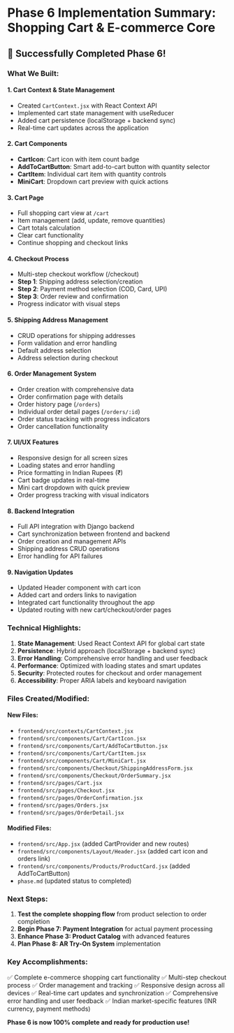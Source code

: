 # Phase 6 Implementation Summary: Shopping Cart & E-commerce Core

## 🎉 Successfully Completed Phase 6!

### What We Built:

#### 1. **Cart Context & State Management**
- Created `CartContext.jsx` with React Context API
- Implemented cart state management with useReducer
- Added cart persistence (localStorage + backend sync)
- Real-time cart updates across the application

#### 2. **Cart Components**
- **CartIcon**: Cart icon with item count badge
- **AddToCartButton**: Smart add-to-cart button with quantity selector
- **CartItem**: Individual cart item with quantity controls
- **MiniCart**: Dropdown cart preview with quick actions

#### 3. **Cart Page**
- Full shopping cart view at `/cart`
- Item management (add, update, remove quantities)
- Cart totals calculation
- Clear cart functionality
- Continue shopping and checkout links

#### 4. **Checkout Process**
- Multi-step checkout workflow (/checkout)
- **Step 1**: Shipping address selection/creation
- **Step 2**: Payment method selection (COD, Card, UPI)
- **Step 3**: Order review and confirmation
- Progress indicator with visual steps

#### 5. **Shipping Address Management**
- CRUD operations for shipping addresses
- Form validation and error handling
- Default address selection
- Address selection during checkout

#### 6. **Order Management System**
- Order creation with comprehensive data
- Order confirmation page with details
- Order history page (`/orders`)
- Individual order detail pages (`/orders/:id`)
- Order status tracking with progress indicators
- Order cancellation functionality

#### 7. **UI/UX Features**
- Responsive design for all screen sizes
- Loading states and error handling
- Price formatting in Indian Rupees (₹)
- Cart badge updates in real-time
- Mini cart dropdown with quick preview
- Order progress tracking with visual indicators

#### 8. **Backend Integration**
- Full API integration with Django backend
- Cart synchronization between frontend and backend
- Order creation and management APIs
- Shipping address CRUD operations
- Error handling for API failures

#### 9. **Navigation Updates**
- Updated Header component with cart icon
- Added cart and orders links to navigation
- Integrated cart functionality throughout the app
- Updated routing with new cart/checkout/order pages

### Technical Highlights:

1. **State Management**: Used React Context API for global cart state
2. **Persistence**: Hybrid approach (localStorage + backend sync)
3. **Error Handling**: Comprehensive error handling and user feedback
4. **Performance**: Optimized with loading states and smart updates
5. **Security**: Protected routes for checkout and order management
6. **Accessibility**: Proper ARIA labels and keyboard navigation

### Files Created/Modified:

#### New Files:
- `frontend/src/contexts/CartContext.jsx`
- `frontend/src/components/Cart/CartIcon.jsx`
- `frontend/src/components/Cart/AddToCartButton.jsx`
- `frontend/src/components/Cart/CartItem.jsx`
- `frontend/src/components/Cart/MiniCart.jsx`
- `frontend/src/components/Checkout/ShippingAddressForm.jsx`
- `frontend/src/components/Checkout/OrderSummary.jsx`
- `frontend/src/pages/Cart.jsx`
- `frontend/src/pages/Checkout.jsx`
- `frontend/src/pages/OrderConfirmation.jsx`
- `frontend/src/pages/Orders.jsx`
- `frontend/src/pages/OrderDetail.jsx`

#### Modified Files:
- `frontend/src/App.jsx` (added CartProvider and new routes)
- `frontend/src/components/Layout/Header.jsx` (added cart icon and orders link)
- `frontend/src/components/Products/ProductCard.jsx` (added AddToCartButton)
- `phase.md` (updated status to completed)

### Next Steps:
1. **Test the complete shopping flow** from product selection to order completion
2. **Begin Phase 7: Payment Integration** for actual payment processing
3. **Enhance Phase 3: Product Catalog** with advanced features
4. **Plan Phase 8: AR Try-On System** implementation

### Key Accomplishments:
✅ Complete e-commerce shopping cart functionality
✅ Multi-step checkout process
✅ Order management and tracking
✅ Responsive design across all devices
✅ Real-time cart updates and synchronization
✅ Comprehensive error handling and user feedback
✅ Indian market-specific features (INR currency, payment methods)

**Phase 6 is now 100% complete and ready for production use!**
